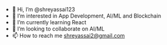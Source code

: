 - 👋 Hi, I’m @shreyassai123
- 👀 I’m interested in App Development, AI/ML and Blockchain
- 🌱 I’m currently learning React
- 💞️ I’m looking to collaborate on AI/ML
- 📫 How to reach me shreyassai2@gmail.com

<!---
shreyassai123/shreyassai123 is a ✨ special ✨ repository because its `README.md` (this file) appears on your GitHub profile.
You can click the Preview link to take a look at your changes.
--->
